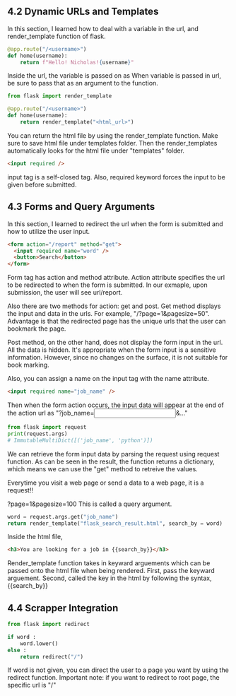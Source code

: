 ## 4.2 Dynamic URLs and Templates

In this section, I learned how to deal with a variable in the url, and render_template function of flask.

```python
@app.route("/<username>")
def home(username):
    return f"Hello! Nicholas!{username}"
```

Inside the url, the variable is passed on as <username>
When variable is passed in url, be sure to pass that as an argument to the function.

```python
from flask import render_template

@app.route("/<username>")
def home(username):
    return render_template("<html_url>")
```

You can return the html file by using the render_template function. Make sure to save html file under templates folder. Then the render_templates automatically looks for the html file under "templates" folder.

```html
<input required />
```

input tag is a self-closed tag. Also, required keyword forces the input to be given before submitted.

## 4.3 Forms and Query Arguments

In this section, I learned to redirect the url when the form is submitted and how to utilize the user input.

```html
<form action="/report" method="get">
  <input required name="word" />
  <button>Search</button>
</form>
```

Form tag has action and method attribute. Action attribute specifies the url to be redirected to when the form is submitted. In our exmaple, upon submission, the user will see url/report.

Also there are two methods for action: get and post. Get method displays the input and data in the urls. For example, "/?page=1&pagesize=50". Advantage is that the redirected page has the unique urls that the user can bookmark the page.

Post method, on the other hand, does not display the form input in the url. All the data is hidden. It's appropriate when the form input is a sensitive information. However, since no changes on the surface, it is not suitable for book marking.

Also, you can assign a name on the input tag with the name attribute.

```html
<input required name="job_name" />
```

Then when the form action occurs, the input data will appear at the end of the action url as "?job_name=<input>&..."

```python
from flask import request
print(request.args)
# ImmutableMultiDict([('job_name', 'python')])
```

We can retrieve the form input data by parsing the request using request function.
As can be seen in the result, the function returns a dictionary, which means we can use the "get" method to retreive the values.

Everytime you visit a web page or send a data to a web page, it is a request!!

?page=1&pagesize=100
This is called a query argument.

```python
word = request.args.get("job_name")
return render_template("flask_search_result.html", search_by = word)
```

Inside the html file,

```html
<h3>You are looking for a job in {{search_by}}</h3>
```

Render_template function takes in keyward arguements which can be passed onto the html file when being rendered.
First, pass the keyward arguement. Second, called the key in the html by following the syntax, {{search_by}}

## 4.4 Scrapper Integration

```python
from flask import redirect

if word :
    word.lower()
else :
    return redirect("/")
```

If word is not given, you can direct the user to a page you want by using the redirect function.
Important note: if you want to redirect to root page, the specific url is "/"

